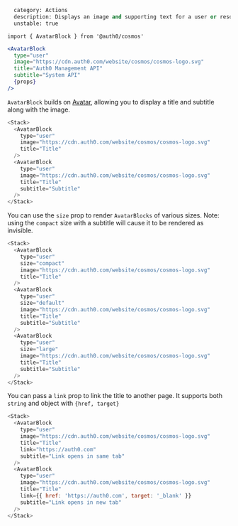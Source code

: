 ```meta
  category: Actions
  description: Displays an image and supporting text for a user or resource
  unstable: true
```

`import { AvatarBlock } from '@auth0/cosmos'`

```jsx
<AvatarBlock
  type="user"
  image="https://cdn.auth0.com/website/cosmos/cosmos-logo.svg"
  title="Auth0 Management API"
  subtitle="System API"
  {props}
/>
```

`AvatarBlock` builds on [Avatar](/docs/atoms/avatar), allowing you to display a title and subtitle along with the image.

```js
<Stack>
  <AvatarBlock
    type="user"
    image="https://cdn.auth0.com/website/cosmos/cosmos-logo.svg"
    title="Title"
  />
  <AvatarBlock
    type="user"
    image="https://cdn.auth0.com/website/cosmos/cosmos-logo.svg"
    title="Title"
    subtitle="Subtitle"
  />
</Stack>
```

You can use the `size` prop to render `AvatarBlocks` of various sizes. Note: using the `compact` size with a subtitle will cause it to be rendered as invisible.

```js
<Stack>
  <AvatarBlock
    type="user"
    size="compact"
    image="https://cdn.auth0.com/website/cosmos/cosmos-logo.svg"
    title="Title"
  />
  <AvatarBlock
    type="user"
    size="default"
    image="https://cdn.auth0.com/website/cosmos/cosmos-logo.svg"
    title="Title"
    subtitle="Subtitle"
  />
  <AvatarBlock
    type="user"
    size="large"
    image="https://cdn.auth0.com/website/cosmos/cosmos-logo.svg"
    title="Title"
    subtitle="Subtitle"
  />
</Stack>
```

You can pass a `link` prop to link the title to another page. It supports both `string` and object with `{href, target}`

```js
<Stack>
  <AvatarBlock
    type="user"
    image="https://cdn.auth0.com/website/cosmos/cosmos-logo.svg"
    title="Title"
    link="https://auth0.com"
    subtitle="Link opens in same tab"
  />
  <AvatarBlock
    type="user"
    image="https://cdn.auth0.com/website/cosmos/cosmos-logo.svg"
    title="Title"
    link={{ href: 'https://auth0.com', target: '_blank' }}
    subtitle="Link opens in new tab"
  />
</Stack>
```
